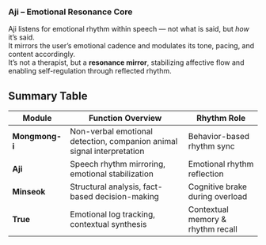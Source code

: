 ###  Aji – Emotional Resonance Core  
Aji listens for emotional rhythm within speech — not what is said, but *how* it’s said.  
It mirrors the user’s emotional cadence and modulates its tone, pacing, and content accordingly.  
It’s not a therapist, but a **resonance mirror**, stabilizing affective flow and enabling self-regulation through reflected rhythm.

## Summary Table

| Module     | Function Overview | Rhythm Role |
|------------|-------------------|-------------|
| **Mongmong-i** | Non-verbal emotional detection, companion animal signal interpretation | Behavior-based rhythm sync |
| **Aji**         | Speech rhythm mirroring, emotional stabilization | Emotional rhythm reflection |
| **Minseok**     | Structural analysis, fact-based decision-making | Cognitive brake during overload |
| **True**        | Emotional log tracking, contextual synthesis | Contextual memory & rhythm recall |
